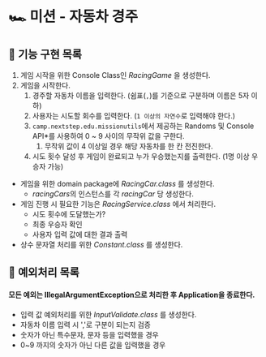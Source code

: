 # 🏎 미션 - 자동차 경주

## 📌 기능 구현 목록

1. 게임 시작을 위한 Console Class인 *RacingGame* 을 생성한다.
2. 게임을 시작한다.
    1. 경주할 자동차 이름을 입력한다. (쉼표(`,`)를 기준으로 구분하며 이름은 5자 이하)
    2. 사용자는 시도할 회수를 입력한다. (`1 이상의 자연수`로 입력해야 한다.)
    3. `camp.nextstep.edu.missionutils`에서 제공하는 Randoms 및 Console API*를 사용하여 0 ~ 9 사이의 무작위 값을 구한다.
       1. 무작위 값이 4 이상일 경우 해당 자동차를 한 칸 전진한다.
    4. 시도 횟수 달성 후 게임이 완료되고 누가 우승했는지를 출력한다. (1명 이상 우승자 가능) 
    
- 게임을 위한 domain package에 *RacingCar.class* 를 생성한다.
    - *racingCars*의 인스턴스를 각 *racingCar* 당 생성한다.
- 게임 진행 시 필요한 기능은 *RacingService.class* 에서 처리한다.
    - 시도 횟수에 도달했는가?
    - 최종 우승자 확인
    - 사용자 입력 값에 대한 결과 출력
- 상수 문자열 처리를 위한 *Constant.class* 를 생성한다.

## 📌 예외처리 목록
#### 모든 예외는 IllegalArgumentException으로 처리한 후 Application을 종료한다.
- 입력 값 예외처리를 위한 *InputValidate.class* 를 생성한다.
- 자동차 이름 입력 시 ','로 구분이 되는지 검증
- 숫자가 아닌 특수문자, 문자 등을 입력했을 경우
- 0~9 까지의 숫자가 아닌 다른 값을 입력했을 경우